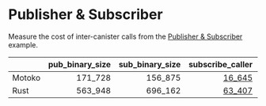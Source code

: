 # Publisher & Subscriber

Measure the cost of inter-canister calls from the [Publisher & Subscriber](https://github.com/dfinity/examples/tree/master/motoko/pub-sub) example.


| |pub_binary_size|sub_binary_size|subscribe_caller|subscribe_callee|publish_caller|publish_callee|
|--|--:|--:|--:|--:|--:|--:|
|Motoko|171_728|156_875|[16_645](mo_subscribe.svg)|[9_145](mo_pub_register.svg)|[12_539](mo_publish.svg)|[4_001](mo_sub_update.svg)|
|Rust|563_948|696_162|[63_407](rs_subscribe.svg)|[43_190](rs_pub_register.svg)|[89_378](rs_publish.svg)|[50_543](rs_sub_update.svg)|
